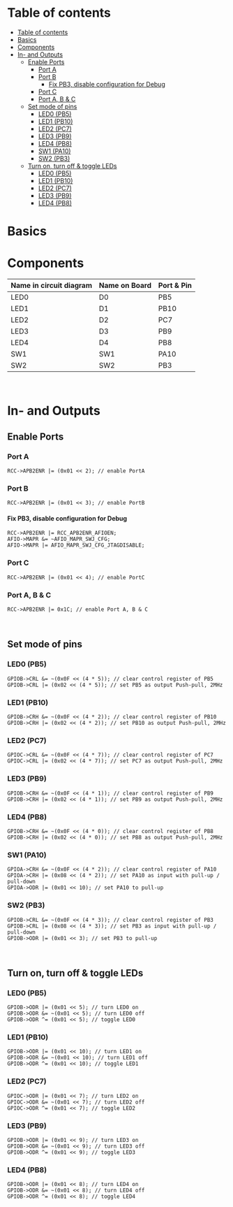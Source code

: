 # Table of contents
- [Table of contents](#table-of-contents)
- [Basics](#basics)
- [Components](#components)
- [In- and Outputs](#in--and-outputs)
  - [Enable Ports](#enable-ports)
    - [Port A](#port-a)
    - [Port B](#port-b)
      - [Fix PB3, disable configuration for Debug](#fix-pb3-disable-configuration-for-debug)
    - [Port C](#port-c)
    - [Port A, B \& C](#port-a-b--c)
  - [Set mode of pins](#set-mode-of-pins)
    - [LED0 (PB5)](#led0-pb5)
    - [LED1 (PB10)](#led1-pb10)
    - [LED2 (PC7)](#led2-pc7)
    - [LED3 (PB9)](#led3-pb9)
    - [LED4 (PB8)](#led4-pb8)
    - [SW1 (PA10)](#sw1-pa10)
    - [SW2 (PB3)](#sw2-pb3)
  - [Turn on, turn off \& toggle LEDs](#turn-on-turn-off--toggle-leds)
    - [LED0 (PB5)](#led0-pb5-1)
    - [LED1 (PB10)](#led1-pb10-1)
    - [LED2 (PC7)](#led2-pc7-1)
    - [LED3 (PB9)](#led3-pb9-1)
    - [LED4 (PB8)](#led4-pb8-1)

# Basics

# Components
| Name in circuit diagram | Name on Board | Port & Pin |
| - | - | - |
| LED0 | D0 | PB5 |
| LED1 | D1 | PB10 |
| LED2 | D2 | PC7 |
| LED3 | D3 | PB9 |
| LED4 | D4 | PB8 |
| SW1 | SW1 | PA10 |
| SW2 | SW2 | PB3 |
&nbsp;

# In- and Outputs

## Enable Ports

### Port A
```
RCC->APB2ENR |= (0x01 << 2); // enable PortA
```

### Port B
```
RCC->APB2ENR |= (0x01 << 3); // enable PortB
```

#### Fix PB3, disable configuration for Debug
```
RCC->APB2ENR |= RCC_APB2ENR_AFIOEN;
AFIO->MAPR &= ~AFIO_MAPR_SWJ_CFG;
AFIO->MAPR |= AFIO_MAPR_SWJ_CFG_JTAGDISABLE;
```

### Port C
```
RCC->APB2ENR |= (0x01 << 4); // enable PortC
```

### Port A, B & C
```
RCC->APB2ENR |= 0x1C; // enable Port A, B & C
```
&nbsp;


## Set mode of pins

### LED0 (PB5)
```
GPIOB->CRL &= ~(0x0F << (4 * 5)); // clear control register of PB5
GPIOB->CRL |= (0x02 << (4 * 5)); // set PB5 as output Push-pull, 2MHz
```

### LED1 (PB10)
```
GPIOB->CRH &= ~(0x0F << (4 * 2)); // clear control register of PB10
GPIOB->CRH |= (0x02 << (4 * 2)); // set PB10 as output Push-pull, 2MHz
```

### LED2 (PC7)
```
GPIOC->CRL &= ~(0x0F << (4 * 7)); // clear control register of PC7
GPIOC->CRL |= (0x02 << (4 * 7)); // set PC7 as output Push-pull, 2MHz
```

### LED3 (PB9)
```
GPIOB->CRH &= ~(0x0F << (4 * 1)); // clear control register of PB9
GPIOB->CRH |= (0x02 << (4 * 1)); // set PB9 as output Push-pull, 2MHz
```

### LED4 (PB8)
```
GPIOB->CRH &= ~(0x0F << (4 * 0)); // clear control register of PB8
GPIOB->CRH |= (0x02 << (4 * 0)); // set PB8 as output Push-pull, 2MHz
```

### SW1 (PA10)
```
GPIOA->CRH &= ~(0x0F << (4 * 2)); // clear control register of PA10
GPIOA->CRH |= (0x08 << (4 * 2)); // set PA10 as input with pull-up / pull-down
GPIOA->ODR |= (0x01 << 10); // set PA10 to pull-up
```

### SW2 (PB3)
```
GPIOB->CRL &= ~(0x0F << (4 * 3)); // clear control register of PB3
GPIOB->CRL |= (0x08 << (4 * 3)); // set PB3 as input with pull-up / pull-down
GPIOB->ODR |= (0x01 << 3); // set PB3 to pull-up
```
&nbsp;


## Turn on, turn off & toggle LEDs

### LED0 (PB5)
```
GPIOB->ODR |= (0x01 << 5); // turn LED0 on
GPIOB->ODR &= ~(0x01 << 5); // turn LED0 off
GPIOB->ODR ^= (0x01 << 5); // toggle LED0
```

### LED1 (PB10)
```
GPIOB->ODR |= (0x01 << 10); // turn LED1 on
GPIOB->ODR &= ~(0x01 << 10); // turn LED1 off
GPIOB->ODR ^= (0x01 << 10); // toggle LED1
```

### LED2 (PC7)
```
GPIOC->ODR |= (0x01 << 7); // turn LED2 on
GPIOC->ODR &= ~(0x01 << 7); // turn LED2 off
GPIOC->ODR ^= (0x01 << 7); // toggle LED2
```

### LED3 (PB9)
```
GPIOB->ODR |= (0x01 << 9); // turn LED3 on
GPIOB->ODR &= ~(0x01 << 9); // turn LED3 off
GPIOB->ODR ^= (0x01 << 9); // toggle LED3
```

### LED4 (PB8)
```
GPIOB->ODR |= (0x01 << 8); // turn LED4 on
GPIOB->ODR &= ~(0x01 << 8); // turn LED4 off
GPIOB->ODR ^= (0x01 << 8); // toggle LED4
```